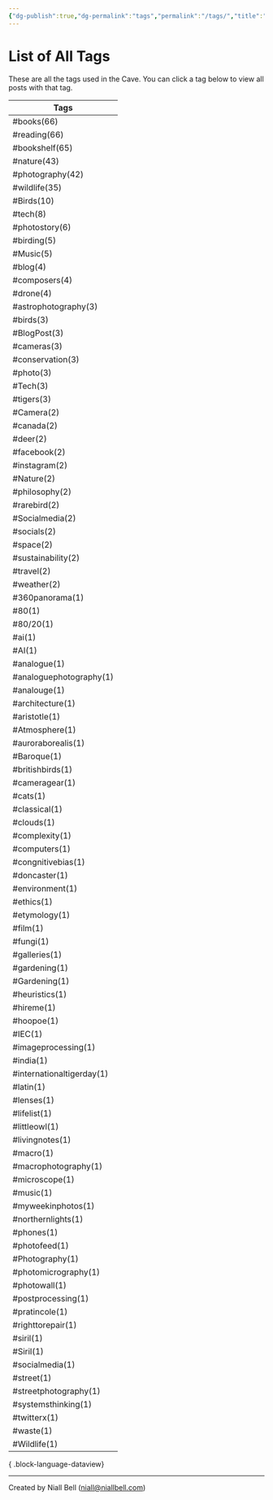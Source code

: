 ```yaml
---
{"dg-publish":true,"dg-permalink":"tags","permalink":"/tags/","title":"List of All Tags","hide":true,"noteIcon":null,"created":"2024-04-16T00:05:40.920+01:00","updated":"2024-05-05T11:08:34.273+01:00"}
---
```


# List of All Tags

These are all the tags used in the Cave. You can click a tag below to view all posts with that tag.

| Tags                      |
| ------------------------- |
| #books(66)                |
| #reading(66)              |
| #bookshelf(65)            |
| #nature(43)               |
| #photography(42)          |
| #wildlife(35)             |
| #Birds(10)                |
| #tech(8)                  |
| #photostory(6)            |
| #birding(5)               |
| #Music(5)                 |
| #blog(4)                  |
| #composers(4)             |
| #drone(4)                 |
| #astrophotography(3)      |
| #birds(3)                 |
| #BlogPost(3)              |
| #cameras(3)               |
| #conservation(3)          |
| #photo(3)                 |
| #Tech(3)                  |
| #tigers(3)                |
| #Camera(2)                |
| #canada(2)                |
| #deer(2)                  |
| #facebook(2)              |
| #instagram(2)             |
| #Nature(2)                |
| #philosophy(2)            |
| #rarebird(2)              |
| #Socialmedia(2)           |
| #socials(2)               |
| #space(2)                 |
| #sustainability(2)        |
| #travel(2)                |
| #weather(2)               |
| #360panorama(1)           |
| #80(1)                    |
| #80/20(1)                 |
| #ai(1)                    |
| #AI(1)                    |
| #analogue(1)              |
| #analoguephotography(1)   |
| #analouge(1)              |
| #architecture(1)          |
| #aristotle(1)             |
| #Atmosphere(1)            |
| #auroraborealis(1)        |
| #Baroque(1)               |
| #britishbirds(1)          |
| #cameragear(1)            |
| #cats(1)                  |
| #classical(1)             |
| #clouds(1)                |
| #complexity(1)            |
| #computers(1)             |
| #congnitivebias(1)        |
| #doncaster(1)             |
| #environment(1)           |
| #ethics(1)                |
| #etymology(1)             |
| #film(1)                  |
| #fungi(1)                 |
| #galleries(1)             |
| #gardening(1)             |
| #Gardening(1)             |
| #heuristics(1)            |
| #hireme(1)                |
| #hoopoe(1)                |
| #IEC(1)                   |
| #imageprocessing(1)       |
| #india(1)                 |
| #internationaltigerday(1) |
| #latin(1)                 |
| #lenses(1)                |
| #lifelist(1)              |
| #littleowl(1)             |
| #livingnotes(1)           |
| #macro(1)                 |
| #macrophotography(1)      |
| #microscope(1)            |
| #music(1)                 |
| #myweekinphotos(1)        |
| #northernlights(1)        |
| #phones(1)                |
| #photofeed(1)             |
| #Photography(1)           |
| #photomicrography(1)      |
| #photowall(1)             |
| #postprocessing(1)        |
| #pratincole(1)            |
| #righttorepair(1)         |
| #siril(1)                 |
| #Siril(1)                 |
| #socialmedia(1)           |
| #street(1)                |
| #streetphotography(1)     |
| #systemsthinking(1)       |
| #twitterx(1)              |
| #waste(1)                 |
| #Wildlife(1)              |

{ .block-language-dataview}

---
Created by Niall Bell (niall@niallbell.com)